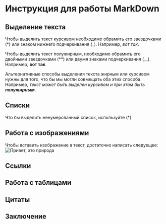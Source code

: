 # Инструкция для работы MarkDown

## Выделение текста

Чтобы выделить текст курсивом необходимо обрамить его звездочками (*) или знаком нижнего подчеркивания (_). Например, _вот так_.

Чтобы выделить текст полужирным, необходимо обрамить его двойными звездочками (**) или двумя знаками подчеркивания (__). 
Например, __вот так__.

Альтернативные способы выделения текста жирным или курсивом нужны для того, что бы мы могли совмещать оба этих способа. Например, _текст может быть выделен курсивом и при этом быть **полужирным**_.


## Списки
Что бы выделить ненумерованный список, используйте (*)
## Работа с изображениями

Чтобы вставить изображение в текст, достаточно написать следуещее:
![Привет, это природа](1666206241_12-mykaleidoscope-ru-p-kartinka-na-zastavku-oboi-12.jpg)
## Ссылки

## Работа с таблицами

## Цитаты

## Заключение

